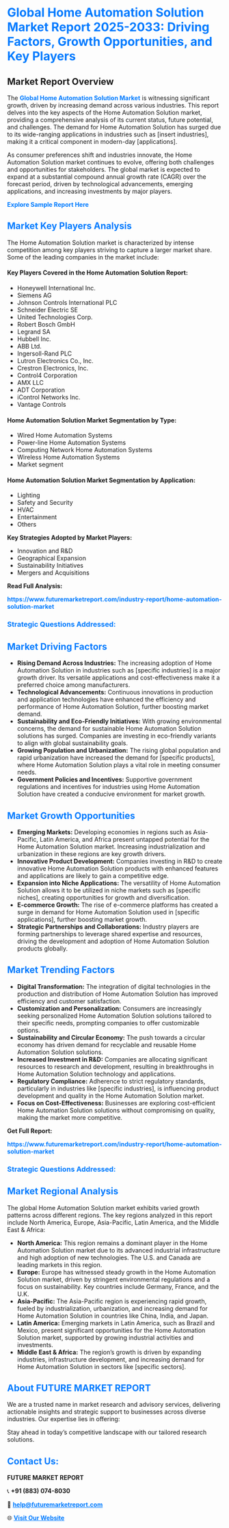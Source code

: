 <h1 style="color: #007BFF;">Global Home Automation Solution Market Report 2025-2033: Driving Factors, Growth Opportunities, and Key Players</h1>

<section id="overview">
<h2>Market Report Overview</h2>
<p>The <a href="https://www.futuremarketreport.com/industry-report/home-automation-solution-market" style="color: #007BFF; text-decoration: none;"><strong>Global Home Automation Solution Market</strong></a> is witnessing significant growth, driven by increasing demand across various industries. This report delves into the key aspects of the Home Automation Solution market, providing a comprehensive analysis of its current status, future potential, and challenges. The demand for Home Automation Solution has surged due to its wide-ranging applications in industries such as [insert industries], making it a critical component in modern-day [applications].</p>
<p>As consumer preferences shift and industries innovate, the Home Automation Solution market continues to evolve, offering both challenges and opportunities for stakeholders. The global market is expected to expand at a substantial compound annual growth rate (CAGR) over the forecast period, driven by technological advancements, emerging applications, and increasing investments by major players.</p>
</section>

<section id="overview">
<p><a href="https://www.futuremarketreport.com/request-sample/reportId=109971" style="color: #007BFF; text-decoration: none;"><strong>Explore Sample Report Here</strong></a></p>
</section>

<section id="key-players">
<h2 style="color: #007BFF;">Market Key Players Analysis</h2>
<p>The Home Automation Solution market is characterized by intense competition among key players striving to capture a larger market share. Some of the leading companies in the market include:</p>
<h4>Key Players Covered in the Home Automation Solution Report:</h4>
<ul><li>Honeywell International Inc.</li><li>Siemens AG</li><li>Johnson Controls International PLC</li><li>Schneider Electric SE</li><li>United Technologies Corp.</li><li>Robert Bosch GmbH</li><li>Legrand SA</li><li>Hubbell Inc.</li><li>ABB Ltd.</li><li>Ingersoll-Rand PLC</li><li>Lutron Electronics Co., Inc.</li><li>Crestron Electronics, Inc.</li><li>Control4 Corporation</li><li>AMX LLC</li><li>ADT Corporation</li><li>iControl Networks Inc.</li><li>Vantage Controls</li></ul>
<h4>Home Automation Solution Market Segmentation by Type:</h4>
<ul><li>Wired Home Automation Systems</li><li>Power-line Home Automation Systems</li><li>Computing Network Home Automation Systems</li><li>Wireless Home Automation Systems</li><li>Market segment</li></ul>

<h4>Home Automation Solution Market Segmentation by Application:</h4>
<ul><li>Lighting</li><li>Safety and Security</li><li>HVAC</li><li>Entertainment</li><li>Others</li></ul>
<p><strong>Key Strategies Adopted by Market Players:</strong></p>
<ul>
<li>Innovation and R&D</li>
<li>Geographical Expansion</li>
<li>Sustainability Initiatives</li>
<li>Mergers and Acquisitions</li>
</ul>
</section>

<section>
<p><strong>Read Full Analysis: </strong></p><a href="https://www.futuremarketreport.com/industry-report/home-automation-solution-market" style="color: #007BFF; text-decoration: none;"><strong>https://www.futuremarketreport.com/industry-report/home-automation-solution-market</strong></a>
<h3 style="color: #007BFF;">Strategic Questions Addressed:</h3>
</section>

<section id="driving-factors">
<h2 style="color: #007BFF;">Market Driving Factors</h2>
<ul>
<li><strong>Rising Demand Across Industries:</strong> The increasing adoption of Home Automation Solution in industries such as [specific industries] is a major growth driver. Its versatile applications and cost-effectiveness make it a preferred choice among manufacturers.</li>
<li><strong>Technological Advancements:</strong> Continuous innovations in production and application technologies have enhanced the efficiency and performance of Home Automation Solution, further boosting market demand.</li>
<li><strong>Sustainability and Eco-Friendly Initiatives:</strong> With growing environmental concerns, the demand for sustainable Home Automation Solution solutions has surged. Companies are investing in eco-friendly variants to align with global sustainability goals.</li>
<li><strong>Growing Population and Urbanization:</strong> The rising global population and rapid urbanization have increased the demand for [specific products], where Home Automation Solution plays a vital role in meeting consumer needs.</li>
<li><strong>Government Policies and Incentives:</strong> Supportive government regulations and incentives for industries using Home Automation Solution have created a conducive environment for market growth.</li>
</ul>
</section>

<section id="growth-opportunities">
<h2 style="color: #007BFF;">Market Growth Opportunities</h2>
<ul>
<li><strong>Emerging Markets:</strong> Developing economies in regions such as Asia-Pacific, Latin America, and Africa present untapped potential for the Home Automation Solution market. Increasing industrialization and urbanization in these regions are key growth drivers.</li>
<li><strong>Innovative Product Development:</strong> Companies investing in R&D to create innovative Home Automation Solution products with enhanced features and applications are likely to gain a competitive edge.</li>
<li><strong>Expansion into Niche Applications:</strong> The versatility of Home Automation Solution allows it to be utilized in niche markets such as [specific niches], creating opportunities for growth and diversification.</li>
<li><strong>E-commerce Growth:</strong> The rise of e-commerce platforms has created a surge in demand for Home Automation Solution used in [specific applications], further boosting market growth.</li>
<li><strong>Strategic Partnerships and Collaborations:</strong> Industry players are forming partnerships to leverage shared expertise and resources, driving the development and adoption of Home Automation Solution products globally.</li>
</ul>
</section>

<section id="trending-factors">
<h2 style="color: #007BFF;">Market Trending Factors</h2>
<ul>
<li><strong>Digital Transformation:</strong> The integration of digital technologies in the production and distribution of Home Automation Solution has improved efficiency and customer satisfaction.</li>
<li><strong>Customization and Personalization:</strong> Consumers are increasingly seeking personalized Home Automation Solution solutions tailored to their specific needs, prompting companies to offer customizable options.</li>
<li><strong>Sustainability and Circular Economy:</strong> The push towards a circular economy has driven demand for recyclable and reusable Home Automation Solution solutions.</li>
<li><strong>Increased Investment in R&D:</strong> Companies are allocating significant resources to research and development, resulting in breakthroughs in Home Automation Solution technology and applications.</li>
<li><strong>Regulatory Compliance:</strong> Adherence to strict regulatory standards, particularly in industries like [specific industries], is influencing product development and quality in the Home Automation Solution market.</li>
<li><strong>Focus on Cost-Effectiveness:</strong> Businesses are exploring cost-efficient Home Automation Solution solutions without compromising on quality, making the market more competitive.</li>
</ul>
</section>

<section>
<p><strong>Get Full Report: </strong></p><a href="https://www.futuremarketreport.com/industry-report/home-automation-solution-market" style="color: #007BFF; text-decoration: none;"><strong>https://www.futuremarketreport.com/industry-report/home-automation-solution-market</strong></a>
<h3 style="color: #007BFF;">Strategic Questions Addressed:</h3>
</section>


<section id="regional-analysis">
<h2 style="color: #007BFF;">Market Regional Analysis</h2>
<p>The global Home Automation Solution market exhibits varied growth patterns across different regions. The key regions analyzed in this report include North America, Europe, Asia-Pacific, Latin America, and the Middle East & Africa:</p>
<ul>
<li><strong>North America:</strong> This region remains a dominant player in the Home Automation Solution market due to its advanced industrial infrastructure and high adoption of new technologies. The U.S. and Canada are leading markets in this region.</li>
<li><strong>Europe:</strong> Europe has witnessed steady growth in the Home Automation Solution market, driven by stringent environmental regulations and a focus on sustainability. Key countries include Germany, France, and the U.K.</li>
<li><strong>Asia-Pacific:</strong> The Asia-Pacific region is experiencing rapid growth, fueled by industrialization, urbanization, and increasing demand for Home Automation Solution in countries like China, India, and Japan.</li>
<li><strong>Latin America:</strong> Emerging markets in Latin America, such as Brazil and Mexico, present significant opportunities for the Home Automation Solution market, supported by growing industrial activities and investments.</li>
<li><strong>Middle East & Africa:</strong> The region’s growth is driven by expanding industries, infrastructure development, and increasing demand for Home Automation Solution in sectors like [specific sectors].</li>
</ul>
</section>

<footer>
<h2 style="color: #007BFF;">About FUTURE MARKET REPORT</h2>
<p>We are a trusted name in market research and advisory services, delivering actionable insights and strategic support to businesses across diverse industries. Our expertise lies in offering:</p>

<p>Stay ahead in today’s competitive landscape with our tailored research solutions.</p>

<h2 style="color: #007BFF;">Contact Us:</h2>
<p><strong>FUTURE MARKET REPORT</strong></p>
<p>📞 <strong>+91 (883) 074-8030</strong></p>
<p>📧 <strong><a href="mailto:help@futuremarketreport.com" style="color: #007BFF;">help@futuremarketreport.com</a></strong></p>
<p>🌐 <strong><a href="https://www.futuremarketreport.com/" style="color: #007BFF;">Visit Our Website</a></strong></p>
</footer>
